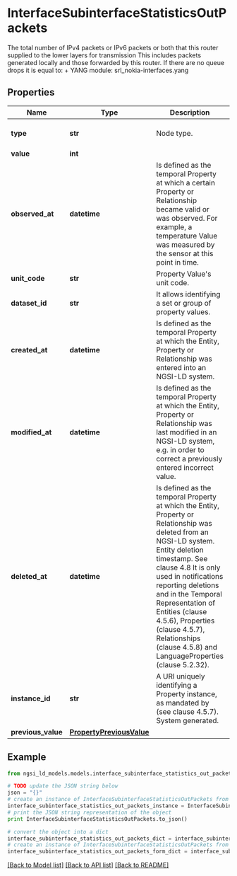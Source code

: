 # InterfaceSubinterfaceStatisticsOutPackets

The total number of IPv4 packets or IPv6 packets or both that this router supplied to the lower layers for transmission  This includes packets generated locally and those forwarded by this router. If there are no queue drops it is equal to: <out-forwarded-packets> + <out-originated-packets>  YANG module: srl_nokia-interfaces.yang 

## Properties

Name | Type | Description | Notes
------------ | ------------- | ------------- | -------------
**type** | **str** | Node type.  | [optional] [default to 'Property']
**value** | **int** |  | 
**observed_at** | **datetime** | Is defined as the temporal Property at which a certain Property or Relationship became valid or was observed. For example, a temperature Value was measured by the sensor at this point in time.  | [optional] 
**unit_code** | **str** | Property Value&#39;s unit code.  | [optional] 
**dataset_id** | **str** | It allows identifying a set or group of property values.  | [optional] 
**created_at** | **datetime** | Is defined as the temporal Property at which the Entity, Property or Relationship was entered into an NGSI-LD system.  | [optional] [readonly] 
**modified_at** | **datetime** | Is defined as the temporal Property at which the Entity, Property or Relationship was last modified in an NGSI-LD system, e.g. in order to correct a previously entered incorrect value.  | [optional] [readonly] 
**deleted_at** | **datetime** | Is defined as the temporal Property at which the Entity, Property or Relationship was deleted from an NGSI-LD system.  Entity deletion timestamp. See clause 4.8 It is only used in notifications reporting deletions and in the Temporal Representation of Entities (clause 4.5.6), Properties (clause 4.5.7), Relationships (clause 4.5.8) and LanguageProperties (clause 5.2.32).  | [optional] [readonly] 
**instance_id** | **str** | A URI uniquely identifying a Property instance, as mandated by (see clause 4.5.7). System generated.  | [optional] [readonly] 
**previous_value** | [**PropertyPreviousValue**](PropertyPreviousValue.md) |  | [optional] 

## Example

```python
from ngsi_ld_models.models.interface_subinterface_statistics_out_packets import InterfaceSubinterfaceStatisticsOutPackets

# TODO update the JSON string below
json = "{}"
# create an instance of InterfaceSubinterfaceStatisticsOutPackets from a JSON string
interface_subinterface_statistics_out_packets_instance = InterfaceSubinterfaceStatisticsOutPackets.from_json(json)
# print the JSON string representation of the object
print InterfaceSubinterfaceStatisticsOutPackets.to_json()

# convert the object into a dict
interface_subinterface_statistics_out_packets_dict = interface_subinterface_statistics_out_packets_instance.to_dict()
# create an instance of InterfaceSubinterfaceStatisticsOutPackets from a dict
interface_subinterface_statistics_out_packets_form_dict = interface_subinterface_statistics_out_packets.from_dict(interface_subinterface_statistics_out_packets_dict)
```
[[Back to Model list]](../README.md#documentation-for-models) [[Back to API list]](../README.md#documentation-for-api-endpoints) [[Back to README]](../README.md)


